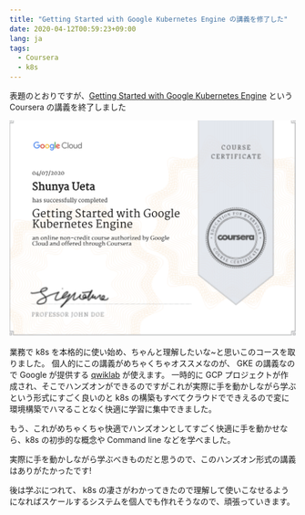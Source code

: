 ```yaml
---
title: "Getting Started with Google Kubernetes Engine の講義を修了した"
date: 2020-04-12T00:59:23+09:00
lang: ja
tags:
  - Coursera
  - k8s
---
```


表題のとおりですが、[Getting Started with Google Kubernetes Engine](https://www.coursera.org/learn/google-kubernetes-engine) という Coursera の講義を終了しました

![coursera](/posts/2020-04-12/images/coursera.png)

業務で k8s を本格的に使い始め、ちゃんと理解したいな~と思いこのコースを取りました。
個人的にこの講義がめちゃくちゃオススメなのが、 GKE の講義なので Google が提供する [qwiklab](https://www.qwiklabs.com/) が使えます。
一時的に GCP プロジェクトが作成され、そこでハンズオンができるのですがこれが実際に手を動かしながら学ぶという形式にすごく良いのと k8s の構築もすべてクラウドでできえるので変に環境構築でハマることなく快適に学習に集中できました。

もう、これがめちゃくちゃ快適でハンズオンとしてすごく快適に手を動かせなら、k8s の初歩的な概念や Command line などを学べました。

実際に手を動かしながら学ぶべきものだと思うので、このハンズオン形式の講義はありがたかったです!

後は学ぶにつれて、 k8s の凄さがわかってきたので理解して使いこなせるようになればスケールするシステムを個人でも作れそうなので、頑張っていきます。
